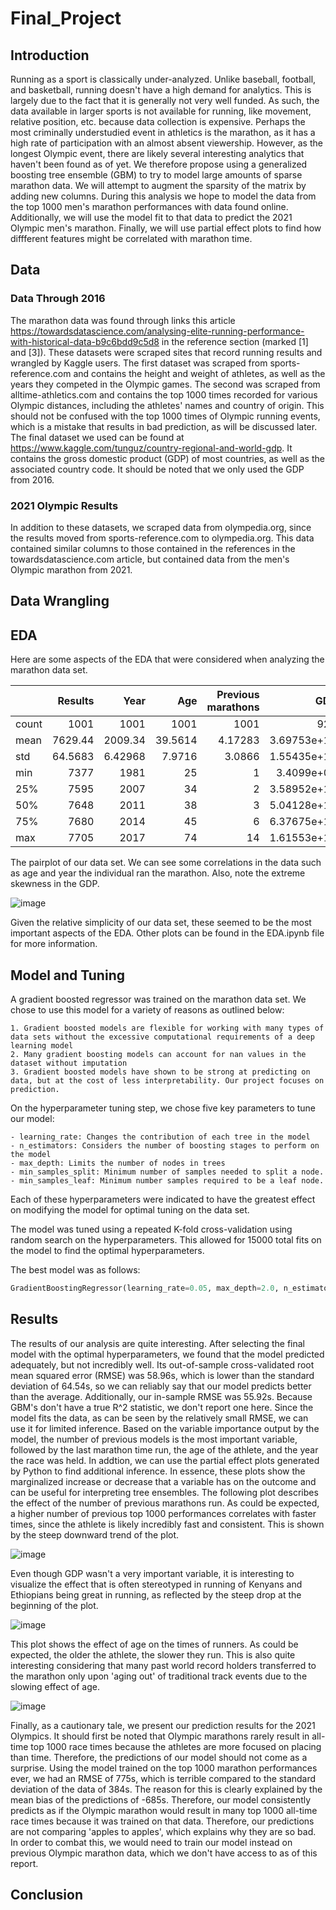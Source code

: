 # Final_Project
## Introduction
Running as a sport is classically under-analyzed. Unlike baseball, football, and basketball, running doesn't have a high demand for analytics. This is largely due to the fact that it is generally not very well funded. As such, the data available in larger sports is not available for running, like movement, relative position, etc. because data collection is expensive. Perhaps the most criminally understudied event in athletics is the marathon, as it has a high rate of participation with an almost absent viewership. However, as the longest Olympic event, there are likely several interesting analytics that haven't been found as of yet. We therefore propose using a generalized boosting tree ensemble (GBM) to try to model large amounts of sparse marathon data. We will attempt to augment the sparsity of the matrix by adding new columns. During this analysis we hope to model the data from the top 1000 men's marathon performances with data found online. Additionally, we will use the model fit to that data to predict the 2021 Olympic men's marathon. Finally, we will use partial effect plots to find how diffferent features might be correlated with marathon time.
## Data
### Data Through 2016
The marathon data was found through links this article https://towardsdatascience.com/analysing-elite-running-performance-with-historical-data-b9c6bdd9c5d8 in the reference section (marked [1] and [3]). These datasets were scraped sites that record running results and wrangled by Kaggle users. The first dataset was scraped from sports-reference.com and contains the height and weight of athletes, as well as the years they competed in the Olympic games. The second was scraped from alltime-athletics.com and contains the top 1000 times recorded for various Olympic distances, including the athletes' names and country of origin. This should not be confused with the top 1000 times of Olympic running events, which is a mistake that results in bad prediction, as will be discussed later. The final dataset we used can be found at https://www.kaggle.com/tunguz/country-regional-and-world-gdp. It contains the gross domestic product (GDP) of most countries, as well as the associated country code. It should be noted that we only used the GDP from 2016.
### 2021 Olympic Results
In addition to these datasets, we scraped data from olympedia.org, since the results moved from sports-reference.com to olympedia.org. This data contained similar columns to those contained in the references in the towardsdatascience.com article, but contained data from the men's Olympic marathon from 2021.
## Data Wrangling

## EDA

Here are some aspects of the EDA that were considered when analyzing the marathon data set. 

|       |   Results |       Year |       Age |   Previous marathons |           GDP |    Weight |   Height |   Last Time |
|:------|----------:|-----------:|----------:|---------------------:|--------------:|----------:|---------:|------------:|
| count | 1001      | 1001       | 1001      |           1001       | 926           | 129       |  129     |    585      |
| mean  | 7629.44   | 2009.34    |   39.5614 |              4.17283 |   3.69753e+11 |  59.4419  |  173.093 |   7615.59   |
| std   |   64.5683 |    6.42968 |    7.9716 |              3.0866  |   1.55435e+12 |   4.28461 |    6.725 |     70.1434 |
| min   | 7377      | 1981       |   25      |              1       |   3.4099e+08  |  49       |  155     |   7377      |
| 25%   | 7595      | 2007       |   34      |              2       |   3.58952e+10 |  56       |  167     |   7576      |
| 50%   | 7648      | 2011       |   38      |              3       |   5.04128e+10 |  60       |  174     |   7631      |
| 75%   | 7680      | 2014       |   45      |              6       |   6.37675e+10 |  62       |  177     |   7673      |
| max   | 7705      | 2017       |   74      |             14       |   1.61553e+13 |  70       |  191     |   7705      |

The pairplot of our data set. We can see some correlations in the data such as age and year the individual ran the marathon. Also, note the extreme skewness in the GDP. 

![image](https://user-images.githubusercontent.com/55562380/145143261-0fe73f6f-e210-4b8f-9751-159a1424e22e.png)

Given the relative simplicity of our data set, these seemed to be the most important aspects of the EDA. Other plots can be found in the EDA.ipynb file for more information. 

## Model and Tuning

A gradient boosted regressor was trained on the marathon data set. We chose to use this model for a variety of reasons as outlined below:

	1. Gradient boosted models are flexible for working with many types of data sets without the excessive computational requirements of a deep learning model
	2. Many gradient boosting models can account for nan values in the dataset without imputation
	3. Gradient boosted models have shown to be strong at predicting on data, but at the cost of less interpretability. Our project focuses on prediction. 

On the hyperparameter tuning step, we chose five key parameters to tune our model:

	- learning_rate: Changes the contribution of each tree in the model
	- n_estimators: Considers the number of boosting stages to perform on the model
	- max_depth: Limits the number of nodes in trees
	- min_samples_split: Minimum number of samples needed to split a node. 
	- min_samples_leaf: Minimum number samples required to be a leaf node. 

Each of these hyperparameters were indicated to have the greatest effect on modifying the model for optimal tuning on the data set. 

The model was tuned using a repeated K-fold cross-validation using random search on the hyperparameters. This allowed for 15000 total fits on the model to find the optimal hyperparameters. 

The best model was as follows:

```python
GradientBoostingRegressor(learning_rate=0.05, max_depth=2.0, n_estimators=100, min_samples_leaf=0.1, min_samples_split=0.1)
```



## Results
The results of our analysis are quite interesting. After selecting the final model with the optimal hyperparameters, we found that the model predicted adequately, but not incredibly well. Its out-of-sample cross-validated root mean squared error (RMSE) was 58.96s, which is lower than the standard deviation of 64.54s, so we can reliably say that our model predicts better than the average. Additionally, our in-sample RMSE was 55.92s. Because GBM's don't have a true R^2 statistic, we don't report one here. Since the model fits the data, as can be seen by the relatively small RMSE, we can use it for limited inference. Based on the variable importance output by the model, the number of previous models is the most important variable, followed by the last marathon time run, the age of the athlete, and the year the race was held. In addtion, we can use the partial effect plots generated by Python to find additional inference. In essence, these plots show the marginalized increase or decrease that a variable has on the outcome and can be useful for interpreting tree ensembles. The following plot describes the effect of the number of previous marathons run. As could be expected, a higher number of previous top 1000 performances correlates with faster times, since the athlete is likely incredibly fast and consistent. This is shown by the steep downward trend of the plot.

![image](https://user-images.githubusercontent.com/58056607/145109986-16601288-c3dc-4e54-a9fa-bd67db61da2e.png)

Even though GDP wasn't a very important variable, it is interesting to visualize the effect that is often stereotyped in running of Kenyans and Ethiopians being great in running, as reflected by the steep drop at the beginning of the plot.

![image](https://user-images.githubusercontent.com/58056607/145110090-665878de-36fd-4823-b40d-f109fb4cb8c1.png)

This plot shows the effect of age on the times of runners. As could be expected, the older the athlete, the slower they run. This is also quite interesting considering that many past world record holders transferred to the marathon only upon 'aging out' of traditional track events due to the slowing effect of age.

![image](https://user-images.githubusercontent.com/58056607/145110181-5b4b751e-4b6f-4a1d-97cb-284a56378de9.png)

Finally, as a cautionary tale, we present our prediction results for the 2021 Olympics. It should first be noted that Olympic marathons rarely result in all-time top 1000 race times because the athletes are more focused on placing than time. Therefore, the predictions of our model should not come as a surprise. Using the model trained on the top 1000 marathon performances ever, we had an RMSE of 775s, which is terrible compared to the standard deviation of the data of 384s. The reason for this is clearly explained by the mean bias of the predictions of -685s. Therefore, our model consistently predicts as if the Olympic marathon would result in many top 1000 all-time race times because it was trained on that data. Therefore, our predictions are not comparing 'apples to apples', which explains why they are so bad. In order to combat this, we would need to train our model instead on previous Olympic marathon data, which we don't have access to as of this report.




## Conclusion
